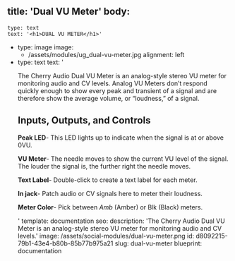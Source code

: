 title: 'Dual VU Meter'
body:
  -
    type: text
    text: '<h1>DUAL VU METER</h1>'
  -
    type: image
    image:
      - /assets/modules/ug_dual-vu-meter.jpg
    alignment: left
  -
    type: text
    text: '<p>The Cherry Audio Dual VU Meter is an analog-style stereo VU meter for monitoring audio and CV levels. Analog VU Meters don’t respond quickly enough to show every peak and transient of a signal and are therefore show the average volume, or “loudness,” of a signal.</p><h2>Inputs, Outputs, and Controls</h2><p><strong>Peak LED</strong>- This LED lights up to indicate when the signal is at or above 0VU.</p><p><strong>VU Meter</strong>- The needle moves to show the current VU level of the signal. The louder the signal is, the further right the needle moves.</p><p><strong>Text Label</strong>- Double-click to create a text label for each meter.</p><p><strong>In jack</strong>- Patch audio or CV signals here to meter their loudness.</p><p><strong>Meter Color</strong>- Pick between <em>Amb </em>(Amber) or Blk (Black) meters.</p>'
template: documentation
seo:
  description: 'The Cherry Audio Dual VU Meter is an analog-style stereo VU meter for monitoring audio and CV levels.'
  image: /assets/social-modules/dual-vu-meter.png
id: d8092215-79b1-43e4-b80b-85b77b975a21
slug: dual-vu-meter
blueprint: documentation
